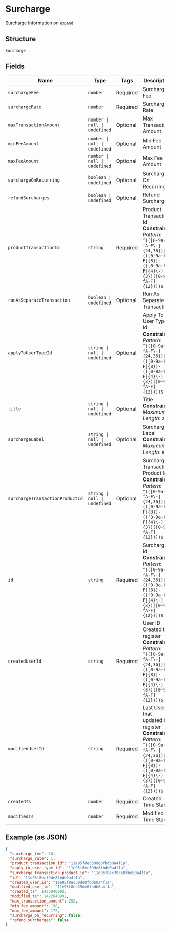 
# Surcharge

Surcharge Information on `expand`

## Structure

`Surcharge`

## Fields

| Name | Type | Tags | Description |
|  --- | --- | --- | --- |
| `surchargeFee` | `number` | Required | Surcharge Fee |
| `surchargeRate` | `number` | Required | Surcharge Rate |
| `maxTransactionAmount` | `number \| null \| undefined` | Optional | Max Transaction Amount |
| `minFeeAmount` | `number \| null \| undefined` | Optional | Min Fee Amount |
| `maxFeeAmount` | `number \| null \| undefined` | Optional | Max Fee Amount |
| `surchargeOnRecurring` | `boolean \| undefined` | Optional | Surcharge On Recurring |
| `refundSurcharges` | `boolean \| undefined` | Optional | Refund Surcharges |
| `productTransactionId` | `string` | Required | Product Transaction Id<br>**Constraints**: *Pattern*: `^(([0-9a-fA-F\-]{24,36})\|(([0-9a-fA-F]{8})-(([0-9a-fA-F]{4}\-){3})([0-9a-fA-F]{12})))$` |
| `runAsSeparateTransaction` | `boolean \| undefined` | Optional | Run As Separate Transaction |
| `applyToUserTypeId` | `string \| null \| undefined` | Optional | Apply To User Type Id<br>**Constraints**: *Pattern*: `^(([0-9a-fA-F\-]{24,36})\|(([0-9a-fA-F]{8})-(([0-9a-fA-F]{4}\-){3})([0-9a-fA-F]{12})))$` |
| `title` | `string \| null \| undefined` | Optional | Title<br>**Constraints**: *Maximum Length*: `256` |
| `surchargeLabel` | `string \| null \| undefined` | Optional | Surcharge Label<br>**Constraints**: *Maximum Length*: `64` |
| `surchargeTransactionProductId` | `string \| null \| undefined` | Optional | Surcharge Transaction Product Id<br>**Constraints**: *Pattern*: `^(([0-9a-fA-F\-]{24,36})\|(([0-9a-fA-F]{8})-(([0-9a-fA-F]{4}\-){3})([0-9a-fA-F]{12})))$` |
| `id` | `string` | Required | Surcharge Id<br>**Constraints**: *Pattern*: `^(([0-9a-fA-F\-]{24,36})\|(([0-9a-fA-F]{8})-(([0-9a-fA-F]{4}\-){3})([0-9a-fA-F]{12})))$` |
| `createdUserId` | `string` | Required | User ID Created the register<br>**Constraints**: *Pattern*: `^(([0-9a-fA-F\-]{24,36})\|(([0-9a-fA-F]{8})-(([0-9a-fA-F]{4}\-){3})([0-9a-fA-F]{12})))$` |
| `modifiedUserId` | `string` | Required | Last User ID that updated the register<br>**Constraints**: *Pattern*: `^(([0-9a-fA-F\-]{24,36})\|(([0-9a-fA-F]{8})-(([0-9a-fA-F]{4}\-){3})([0-9a-fA-F]{12})))$` |
| `createdTs` | `number` | Required | Created Time Stamp |
| `modifiedTs` | `number` | Required | Modified Time Stamp |

## Example (as JSON)

```json
{
  "surcharge_fee": 10,
  "surcharge_rate": 1,
  "product_transaction_id": "11e95f8ec39de8fbdb0a4f1a",
  "apply_to_user_type_id": "11e95f8ec39de8fbdb0a4f1a",
  "surcharge_transaction_product_id": "11e95f8ec39de8fbdb0a4f1a",
  "id": "11e95f8ec39de8fbdb0a4f1a",
  "created_user_id": "11e95f8ec39de8fbdb0a4f1a",
  "modified_user_id": "11e95f8ec39de8fbdb0a4f1a",
  "created_ts": 1422040992,
  "modified_ts": 1422040992,
  "max_transaction_amount": 252,
  "min_fee_amount": 198,
  "max_fee_amount": 172,
  "surcharge_on_recurring": false,
  "refund_surcharges": false
}
```


